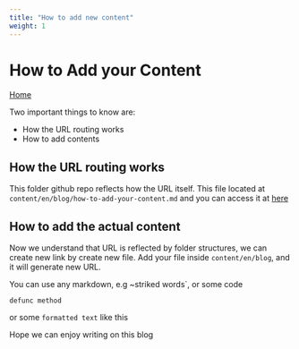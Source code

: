 ```yaml
---
title: "How to add new content"
weight: 1
---
```


# How to Add your Content

[Home](https://heykabag.netlify.app)

Two important things to know are:

- How the URL routing works
- How to add contents

## How the URL routing works

This folder github repo reflects how the URL itself. This file located at `content/en/blog/how-to-add-your-content.md` and you can access it at [here](/en/blog/how-to-add-your-content/)

## How to add the actual content

Now we understand that URL is reflected by folder structures, we can create new link by create new file. Add your file inside `content/en/blog`, and it will generate new URL.

You can use any markdown, e.g ~striked words`, or some code

```
defunc method
```

or some `formatted text` like this

Hope we can enjoy writing on this blog
